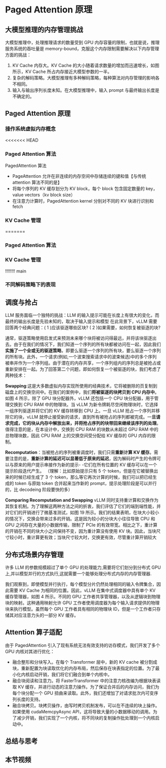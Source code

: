 # Paged Attention 原理

## 大模型推理的内存管理挑战

大模型推理中，处理推理请求的数量受到 GPU 内存容量的限制，也就是说，推理服务系统的吞吐量是 memory-bound，克服这个内存限制需要解决以下内存管理方面的挑战：
1. KV Cache 内存大。KV Cache 的大小随着请求数量的增加而迅速增长，如图所示，KV Cache 所占内存接近大模型参数的一半。
2. 复杂的解码策略。大模型推理有多种解码策略，每种算法对内存管理的影响各不相同。
3. 输入与输出序列长度未知。在大模型推理中，输入 prompt 与最终输出长度是不确定的。


## Paged Attention 原理

### 操作系统虚拟内存概念

<<<<<<< HEAD
### Paged Attention 算法
PagedAttention 算法
- PageAttention 允许在非连续的内存空间中存储连续的键和值【与传统 attention 算法不同的是】
- 将每个序列的 KV 缓存划分为 KV block，每个 block 包含固定数量的 key，value vectors（kv block size）
- 在注意力计算时，PagedAttention kernel 分别对不同的 KV 块进行识别和 fetch
### KV Cache 管理
=======
### Paged Attention 算法

### KV Cache 管理
!!!!!!!! main

### 不同解码策略下的表现


## 调度与抢占
LLM 服务面临一个独特的挑战：LLM 的输入提示可能在长度上有很大的变化，而最终的输出长度是先验未知的，取决于输入提示和模型
在此背景下，vLLM 需要回答两个经典问题：( 1 )应该驱逐哪些区块? ( 2 )如果需要，如何恢复被驱逐的块?

通常，驱逐策略使用启发式来预测未来哪个块将被访问得最远，并将该块驱逐出去。由于在我们的情况下，我们知道一个序列的所有块都被访问在一起，因此我们**实施了一个全或无的驱逐策略**，即要么驱逐一个序列的所有块，要么驱逐一个序列的所有块。此外，一个请求(例如,一个波束搜索请求中的波束候选)中的多个序列被串并作为一个序列组。由于潜在的内存共享，一个序列组内的序列总是被抢占或重新安排在一起。为了回答第二个问题，即如何恢复一个被驱逐的块，我们考虑了两种技术：

**Swapping**:这是大多数虚拟内存实现所使用的经典技术，它将被删除的页复制到磁盘上的交换空间中。在我们的案例中，我们**将被驱逐的块拷贝到 CPU 内存中**。如图 4 所示，除了 GPU 块分配器外，vLLM 还包括一个 CPU 块分配器，用于管理交换到 CPU RAM 中的物理块。当 vLLM 为新令牌耗尽空闲物理块时，它选择一组序列驱逐并将它们的 KV 缓存转移到 CPU 上。一旦 vLLM 抢占一个序列并移除它的块，vLLM 就停止接受新的请求，直到所有被抢占的序列都被完成。一**旦请求完成，它的块从内存中解放出来，并将抢占序列的块带回来继续该序列的处理**。值得注意的是，在本设计中，交换到 CPU RAM 的块数从未超过 GPU RAM 中的总物理块数，因此 CPU RAM 上的交换空间受分配给 KV 缓存的 GPU 内存的限制。

**Recomputation**：当被抢占的序列被重调度时，我们只需**重新计算 KV 缓存**。需要注意的是，**重新计算的延迟可以显著低于原来的延迟**，因为解码时产生的令牌可以与原来的用户提示串接作为新的提示- -它们在所有位置的 KV 缓存可以在一个提示阶段迭代产生。
（理解：比如原始提示只有 5 个 token，但是在它被替换出来的时候已经生成了 3 个 token，那么等它再次计算的时候，我们可以把已经生成的 token 与原始 token 合并起来当作新的 prompt，提示处理阶段是可以并行的，比 decodeing 阶段要快的多）

**Comparing Recomputation and Swapping**
vLLM 同时支持重计算和交换作为其恢复机制。为了理解这两种方法之间的折衷，我们评估了它们的端到端性能，并对它们的开销进行了微基准测试，如图 19 所示。我们的结果表明，在块大小较小的情况下，交换会带来过多的开销。这是因为较小的分块大小往往导致 CPU 和 GPU 之间存在大量的小数据传输，限制了 PCIe 的有效带宽。相比之下，重计算的开销在不同的块大小之间保持不变，因为重计算没有使用 KV 块。因此，当块尺寸较小时，重计算更有效；当块尺寸较大时，交换更有效，尽管重计算开销较大

## 分布式场景内存管理
许多 LLM 的参数规模超过了单个 GPU 的处理能力,需要将它们划分到分布式 GPU 上,并以模型并行的方式执行,这就需要一个能够处理分布式内存的内存管理器.

我们观察到，即使模型并行执行，每个模型分片仍然处理相同的输入令牌集合，因此需要 KV Cache 为相同的位置。因此，vLLM 在集中式调度器中具有单个 KV 缓存管理器，如图 4 所示。不同的 GPU 工作者共享管理器，以及从逻辑块到物理块的映射。这种通用映射允许 GPU 工作者使用调度器为每个输入请求提供的物理块来执行模型。虽然每个 GPU 工作者具有相同的物理块 ID，但是一个工作者只存储其对应注意力头的一部分 KV 缓存。

## Attention 算子适配
由于 PagedAttention 引入了现有系统无法有效支持的访存模式，我们开发了多个 GPU 内核对其进行优化：
- 融合整形和分块写入。在每个 Transformer 层中，新的 KV cache 被分割成块，重新配置为块读取优化的内存布局，然后保存在块表指定的位置。为了最小化内核启动开销，我们将它们融合到单个内核中。
- 融合块阅读和注意力。将 FasterTransformer 中的注意力核改编为根据块表读取 KV 缓存，并进行动态的注意力操作。为了保证合并后的内存访问，我们为每个块分配一个 GPU 扭曲来读取。此外，我们还增加了对请求批次内可变序列长度的支持。
- 融合块拷贝。块拷贝操作，由写时拷贝机制发布，可以在不连续的块上操作。如果使用 cudaMemcpyAsync API，这将导致大量的小数据移动的调用。为了减少开销，我们实现了一个内核，将不同块的复制操作批处理到一个内核启动中。

## 总结与思考

## 本节视频